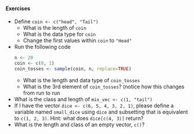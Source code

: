 #### Exercises

- Define `coin <- c("head", "Tail")`
    - What is the length of `coin`
    - What is the data type for `coin`
    - Change the first values within `coin` to `"Head"`
- Run the following code
  ```r
  n <- 20
  coin <- c(0, 1)
  coin_tosses <- sample(coin, n, replace=TRUE)
  ```
  - What is the length and data type of `coin_tosses`
  - What is the 3rd element of `coin_tosses`? (notice how this changes from run to run
- What is the class and length of `mix_vec <- c(1, "tail")`
- If I have the vector `dice <- c(6, 5, 4, 3, 2, 1)`, please define a variable named `small_dice`
    using `dice` and subsetting that is equivalent to `c(1, 2, 3)`. Hint: what does `dice[c(4, 3)]` return?
- What is the length and class of an empty vector, `c()`?
